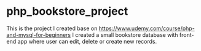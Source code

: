 # php_bookstore_project
This is the project I created base on https://www.udemy.com/course/php-and-mysql-for-beginners I created a small bookstore database with front-end app where user can edit, delete or create new records.
